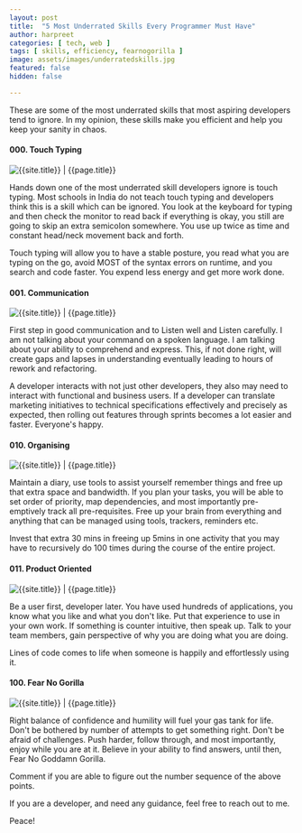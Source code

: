 ```yaml
---
layout: post
title:  "5 Most Underrated Skills Every Programmer Must Have"
author: harpreet
categories: [ tech, web ]
tags: [ skills, efficiency, fearnogorilla ]
image: assets/images/underratedskills.jpg
featured: false
hidden: false

---
```


These are some of the most underrated skills that most aspiring developers tend to ignore. In my opinion, these skills make you efficient and help you keep your sanity in chaos.

#### 000. Touch Typing

<p class="mb-5"><img class="shadow-lg" src="{{site.baseurl}}/assets/images/touchtyping.jpg" alt="{{site.title}} | {{page.title}}" /></p>

Hands down one of the most underrated skill developers ignore is touch typing. Most schools in India do not teach touch typing and developers think this is a skill which can be ignored. You look at the keyboard for typing and then check the monitor to read back if everything is okay, you still are going to skip an extra semicolon somewhere. You use up twice as time and constant head/neck movement back and forth.

Touch typing will allow you to have a stable posture, you read what you are typing on the go, avoid MOST of the syntax errors on runtime, and you search and code faster. You expend less energy and get more work done.

#### 001. Communication

<p class="mb-5"><img class="shadow-lg" src="{{site.baseurl}}/assets/images/listen.jpg" alt="{{site.title}} | {{page.title}}" /></p>

First step in good communication and to Listen well and Listen carefully. I am not talking about your command on a spoken language. I am talking about your ability to comprehend and express. This, if not done right, will create gaps and lapses in understanding eventually leading to hours of rework and refactoring.

A developer interacts with not just other developers, they also may need to interact with functional and business users. If a developer can translate marketing initiatives to technical specifications effectively and precisely as expected, then rolling out features through sprints becomes a lot easier and faster. Everyone's happy.

#### 010. Organising

<p class="mb-5"><img class="shadow-lg" src="{{site.baseurl}}/assets/images/organise.jpg" alt="{{site.title}} | {{page.title}}" /></p>

Maintain a diary, use tools to assist yourself remember things and free up that extra space and bandwidth. If you plan your tasks, you will be able to set order of priority, map dependencies, and most importantly pre-emptively track all pre-requisites. Free up your brain from everything and anything that can be managed using tools, trackers, reminders etc.

Invest that extra 30 mins in freeing up 5mins in one activity that you may have to recursively do 100 times during the course of the entire project.  

#### 011. Product Oriented

<p class="mb-5"><img class="shadow-lg" src="{{site.baseurl}}/assets/images/productoriented.jpg" alt="{{site.title}} | {{page.title}}" /></p>

Be a user first, developer later. You have used hundreds of applications, you know what you like and what you don't like. Put that experience to use in your own work. If something is counter intuitive, then speak up. Talk to your team members, gain perspective of why you are doing what you are doing.

Lines of code comes to life when someone is happily and effortlessly using it.

#### 100. Fear No Gorilla

<p class="mb-5"><img class="shadow-lg" src="{{site.baseurl}}/assets/images/fearnogorilla.jpg" alt="{{site.title}} | {{page.title}}" /></p>

Right balance of confidence and humility will fuel your gas tank for life. Don't be bothered by number of attempts to get something right. Don't be afraid of challenges. Push harder, follow through, and most importantly, enjoy while you are at it. Believe in your ability to find answers, until then, Fear No Goddamn Gorilla.  


Comment if you are able to figure out the number sequence of the above points.

If you are a developer, and need any guidance, feel free to reach out to me.

Peace!
